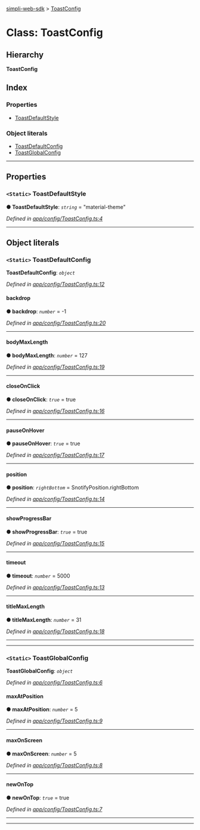 [simpli-web-sdk](../README.md) > [ToastConfig](../classes/toastconfig.md)

# Class: ToastConfig

## Hierarchy

**ToastConfig**

## Index

### Properties

* [ToastDefaultStyle](toastconfig.md#toastdefaultstyle)

### Object literals

* [ToastDefaultConfig](toastconfig.md#toastdefaultconfig)
* [ToastGlobalConfig](toastconfig.md#toastglobalconfig)

---

## Properties

<a id="toastdefaultstyle"></a>

### `<Static>` ToastDefaultStyle

**● ToastDefaultStyle**: *`string`* = "material-theme"

*Defined in [app/config/ToastConfig.ts:4](https://github.com/simplitech/simpli-web-sdk/blob/4ed922b/src/app/config/ToastConfig.ts#L4)*

___

## Object literals

<a id="toastdefaultconfig"></a>

### `<Static>` ToastDefaultConfig

**ToastDefaultConfig**: *`object`*

*Defined in [app/config/ToastConfig.ts:12](https://github.com/simplitech/simpli-web-sdk/blob/4ed922b/src/app/config/ToastConfig.ts#L12)*

<a id="toastdefaultconfig.backdrop"></a>

####  backdrop

**● backdrop**: *`number`* =  -1

*Defined in [app/config/ToastConfig.ts:20](https://github.com/simplitech/simpli-web-sdk/blob/4ed922b/src/app/config/ToastConfig.ts#L20)*

___
<a id="toastdefaultconfig.bodymaxlength"></a>

####  bodyMaxLength

**● bodyMaxLength**: *`number`* = 127

*Defined in [app/config/ToastConfig.ts:19](https://github.com/simplitech/simpli-web-sdk/blob/4ed922b/src/app/config/ToastConfig.ts#L19)*

___
<a id="toastdefaultconfig.closeonclick"></a>

####  closeOnClick

**● closeOnClick**: *`true`* = true

*Defined in [app/config/ToastConfig.ts:16](https://github.com/simplitech/simpli-web-sdk/blob/4ed922b/src/app/config/ToastConfig.ts#L16)*

___
<a id="toastdefaultconfig.pauseonhover"></a>

####  pauseOnHover

**● pauseOnHover**: *`true`* = true

*Defined in [app/config/ToastConfig.ts:17](https://github.com/simplitech/simpli-web-sdk/blob/4ed922b/src/app/config/ToastConfig.ts#L17)*

___
<a id="toastdefaultconfig.position"></a>

####  position

**● position**: *`rightBottom`* =  SnotifyPosition.rightBottom

*Defined in [app/config/ToastConfig.ts:14](https://github.com/simplitech/simpli-web-sdk/blob/4ed922b/src/app/config/ToastConfig.ts#L14)*

___
<a id="toastdefaultconfig.showprogressbar"></a>

####  showProgressBar

**● showProgressBar**: *`true`* = true

*Defined in [app/config/ToastConfig.ts:15](https://github.com/simplitech/simpli-web-sdk/blob/4ed922b/src/app/config/ToastConfig.ts#L15)*

___
<a id="toastdefaultconfig.timeout"></a>

####  timeout

**● timeout**: *`number`* = 5000

*Defined in [app/config/ToastConfig.ts:13](https://github.com/simplitech/simpli-web-sdk/blob/4ed922b/src/app/config/ToastConfig.ts#L13)*

___
<a id="toastdefaultconfig.titlemaxlength"></a>

####  titleMaxLength

**● titleMaxLength**: *`number`* = 31

*Defined in [app/config/ToastConfig.ts:18](https://github.com/simplitech/simpli-web-sdk/blob/4ed922b/src/app/config/ToastConfig.ts#L18)*

___

___
<a id="toastglobalconfig"></a>

### `<Static>` ToastGlobalConfig

**ToastGlobalConfig**: *`object`*

*Defined in [app/config/ToastConfig.ts:6](https://github.com/simplitech/simpli-web-sdk/blob/4ed922b/src/app/config/ToastConfig.ts#L6)*

<a id="toastglobalconfig.maxatposition"></a>

####  maxAtPosition

**● maxAtPosition**: *`number`* = 5

*Defined in [app/config/ToastConfig.ts:9](https://github.com/simplitech/simpli-web-sdk/blob/4ed922b/src/app/config/ToastConfig.ts#L9)*

___
<a id="toastglobalconfig.maxonscreen"></a>

####  maxOnScreen

**● maxOnScreen**: *`number`* = 5

*Defined in [app/config/ToastConfig.ts:8](https://github.com/simplitech/simpli-web-sdk/blob/4ed922b/src/app/config/ToastConfig.ts#L8)*

___
<a id="toastglobalconfig.newontop"></a>

####  newOnTop

**● newOnTop**: *`true`* = true

*Defined in [app/config/ToastConfig.ts:7](https://github.com/simplitech/simpli-web-sdk/blob/4ed922b/src/app/config/ToastConfig.ts#L7)*

___

___


